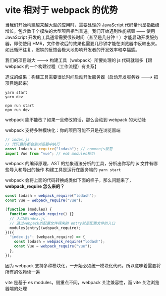 # vite 相对于 webpack 的优势

当我们开始构建越来越大型的应用时，需要处理的 JavaScript 代码量也呈指数级增长。包含数千个模块的大型项目相当普遍。我们开始遇到性能瓶颈 —— 使用 JavaScript 开发的工具通常需要很长时间（甚至是几分钟！）才能启动开发服务器，即使使用 HMR，文件修改后的效果也需要几秒钟才能在浏览器中反映出来。如此循环往复，迟钝的反馈会极大地影响开发者的开发效率和幸福感。

我们的项目越大 ---> 构建工具（webpack）所要处理的 js 代码就越多【跟 webpack 的一个构建过程（工作流程）有关系】

造成的结果：构建工具需要很长时间启动开发服务器（启动开发服务器 ---> 把项目跑起来）

```
yarn start
yarn dev

npm run start
npm run dev
```

webpack 能不能改？如果一旦修改的话，那么会动到 webpack 的大动脉

webpack 支持多种模块化：你的项目可能不只是在浏览器端

```js
// index.js
// 代码最终都会到浏览器中执行
const lodash = require("lodash"); // commonjs规范
import Vue from "vue"; // es6 modules规范
```

webpack 的编译原理，AST 的抽象语法分析的工具，分析出你写的 js 文件有哪些导入和导出的操作
构建工具是运行在服务端的
`yarn start`

webpack 会将上面的代码转换成类似下面的样子，那么问题来了，**webpack_require 怎么来的？**

```js
const lodash = webpack_require("lodash");
const Vue = webpack_require("vue");
```

```js
(function (modules) {
  function webpack_require() {}
  // 入口是index.js
  // 通过webpack的配置文件得来的 entry就是配置文件的入口
  modules[entry](webpack_require);
})({
  "index.js": (webpack_require) => {
    const lodash = webpack_require("lodash");
    const Vue = webpack_require("vue");
  },
});
```

因为 webpack 支持多种模块化，一开始必须统一模块化代码，所以意味着需要将所有的依赖读一遍

vite 是基于 es modules，侧重点不同，webpack 关注兼容性，而 vite 关注浏览器端的处理
